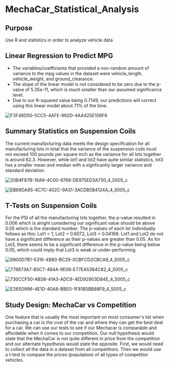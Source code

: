 # MechaCar_Statistical_Analysis
## Purpose
Use R and statistics in order to analyze vehicle data
## Linear Regression to Predict MPG
- The variables/coefficients that provided a non-random amount of variance to the mpg values in the dataset were vehicle_length, vehicle_weight, and ground_clearance.
- The slope of the linear model is not considered to be zero due to the p-value of 5.35e-11, which is much smaller than our assumed significance level.
- Due to our R-squared value being 0.7149, our predictions will correct using this linear model about 71% of the time.

![F3F48D50-5CC5-4AFE-992D-4AA425E106F6](https://user-images.githubusercontent.com/92240407/161490233-3f1b2a36-1bf0-4179-94a7-cf25d410f421.jpeg)
## Summary Statistics on Suspension Coils
The current manufacturing data meets the design specification for all manufacturing lots in total that the variance of the suspension coils must not exceed 100 pounds per square inch as the variance for all lots together is around 62.3. However, while lot1 and lot2 have quite similar statistics, lot3 has a smaller mean and median with a signficantly larger variance and standard deviation.

![20B4F87B-16A9-4C00-9769-DE975ED3A730_4_5005_c](https://user-images.githubusercontent.com/92240407/161491238-ea55bc33-60a4-4a05-961a-3eff04c18e41.jpeg)

![EB69DA85-4C7C-402C-9A31-3ACDB5B4124A_4_5005_c](https://user-images.githubusercontent.com/92240407/161491281-f4ffbbb0-d981-46fa-94a6-1d5b70e5a47d.jpeg)
## T-Tests on Suspension Coils
For the PSI of all the manufacturing lots together, the p-value resulted in 0.006 which is alright considering our significant value should be above 0.05 which is the standard number. The p-values of each lot individually follows as this: Lot1 = 1, Lot2 = 0.6072, Lot3 = 0.04168. Lot1 and Lot2 do not have a significant difference as their p-values are greater than 0.05. As for Lot3, there seems to be a significant difference in the p-value being below 0.05, which could imply that Lot3 is weak or under-performing. 

![6900D7B1-5316-4B80-BC29-0CBFCD2CBCA9_4_5005_c](https://user-images.githubusercontent.com/92240407/161494185-3d8b819f-a03e-499c-8f3e-400d0e055052.jpeg)

![778873A7-B5C7-484A-9E08-E77EA5384C82_4_5005_c](https://user-images.githubusercontent.com/92240407/161494216-17bd386d-4964-4e28-a4cf-7e19f7dcc014.jpeg)

![730CCF50-AB38-41A3-ADC9-4ED92903D84E_4_5005_c](https://user-images.githubusercontent.com/92240407/161494241-cd94688d-4074-455c-806f-5dba24da4854.jpeg)

![E265D996-4E1D-40A8-BBE0-1F81B5BB88F9_4_5005_c](https://user-images.githubusercontent.com/92240407/161494273-5cb19c16-7dd6-4f19-923d-17f6ff8ce4f9.jpeg)

## Study Design: MechaCar vs Competition
One feature that is usually the most important on most consumer's list when purchasing a car is the cost of the car and where they can get the best deal for a car. We can use our tests to see if our Mechacar is comparable and affordable when it comes to our competition. Our null hypothesis would state that the MechaCar is not quite different in price from the competition and our alternate hypothesis would state the opposite. First, we would need to collect all the data in a dataset from all competitiors. Then we would use a t-test to compare the prices (population) of all types of competitior vehicles. 
